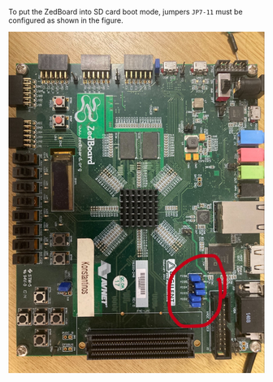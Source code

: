 To put the ZedBoard into SD card boot mode, jumpers `JP7-11` must be configured as shown in the figure.

![ZedBoard](zedboard.png)
